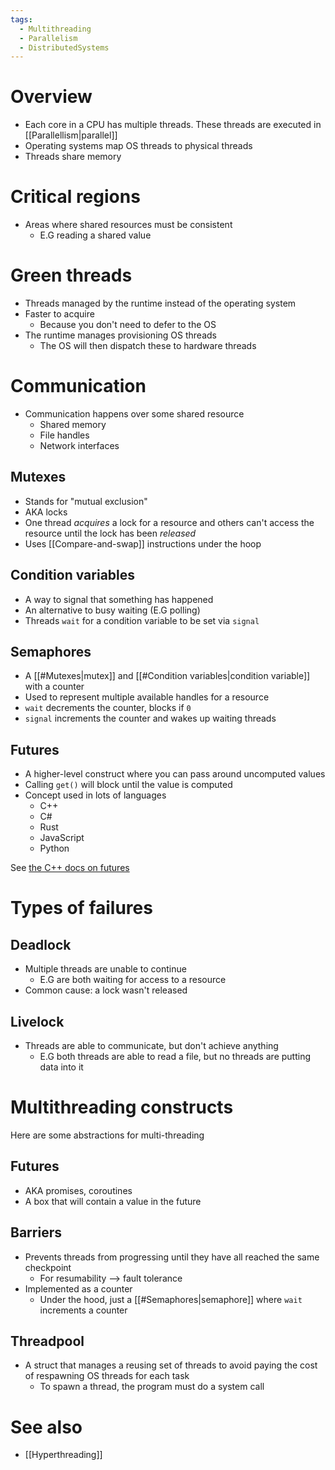 ```yaml
---
tags:
  - Multithreading
  - Parallelism
  - DistributedSystems
---
```

# Overview
- Each core in a CPU has multiple threads. These threads are executed in [[Parallellism|parallel]]
- Operating systems map OS threads to physical threads
- Threads share memory

# Critical regions
- Areas where shared resources must be consistent
	- E.G reading a shared value

# Green threads
- Threads managed by the runtime instead of the operating system
- Faster to acquire
	- Because you don't need to defer to the OS
- The runtime manages provisioning OS threads
	- The OS will then dispatch these to hardware threads
# Communication
- Communication happens over some shared resource
	- Shared memory
	- File handles
	- Network interfaces

## Mutexes
- Stands for "mutual exclusion"
- AKA locks
- One thread *acquires* a lock for a resource and others can't access the resource until the lock has been *released*
- Uses [[Compare-and-swap]] instructions under the hoop

## Condition variables
- A way to signal that something has happened
- An alternative to busy waiting (E.G polling)
- Threads `wait` for a condition variable to be set via `signal`

## Semaphores
- A [[#Mutexes|mutex]] and [[#Condition variables|condition variable]] with a counter
- Used to represent multiple available handles for a resource
- `wait` decrements the counter, blocks if `0`
- `signal` increments the counter and wakes up waiting threads

## Futures
 - A higher-level construct where you can pass around uncomputed values
 - Calling `get()` will block until the value is computed
 - Concept used in lots of languages
	 - C++
	 - C#
	 - Rust
	 - JavaScript
	 - Python

See [the C++ docs on futures](https://en.cppreference.com/w/cpp/thread/future.html)

# Types of failures
## Deadlock
- Multiple threads are unable to continue
	- E.G are both waiting for access to a resource
- Common cause: a lock wasn't released

## Livelock
- Threads are able to communicate, but don't achieve anything
	- E.G both threads are able to read a file, but no threads are putting data into it

# Multithreading constructs
Here are some abstractions for multi-threading

## Futures
- AKA promises, coroutines
- A box that will contain a value in the future

## Barriers
- Prevents threads from progressing until they have all reached the same checkpoint
	- For resumability --> fault tolerance
- Implemented as a counter
	- Under the hood, just a [[#Semaphores|semaphore]] where `wait` increments a counter

## Threadpool
- A struct that manages a reusing set of threads to avoid paying the cost of respawning OS threads for each task
	 - To spawn a thread, the program must do a system call
# See also
- [[Hyperthreading]]